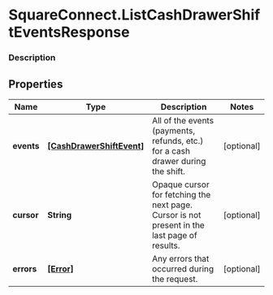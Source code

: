 # SquareConnect.ListCashDrawerShiftEventsResponse

### Description



## Properties
Name | Type | Description | Notes
------------ | ------------- | ------------- | -------------
**events** | [**[CashDrawerShiftEvent]**](CashDrawerShiftEvent.md) | All of the events (payments, refunds, etc.) for a cash drawer during the shift. | [optional] 
**cursor** | **String** | Opaque cursor for fetching the next page. Cursor is not present in the last page of results. | [optional] 
**errors** | [**[Error]**](Error.md) | Any errors that occurred during the request. | [optional] 


